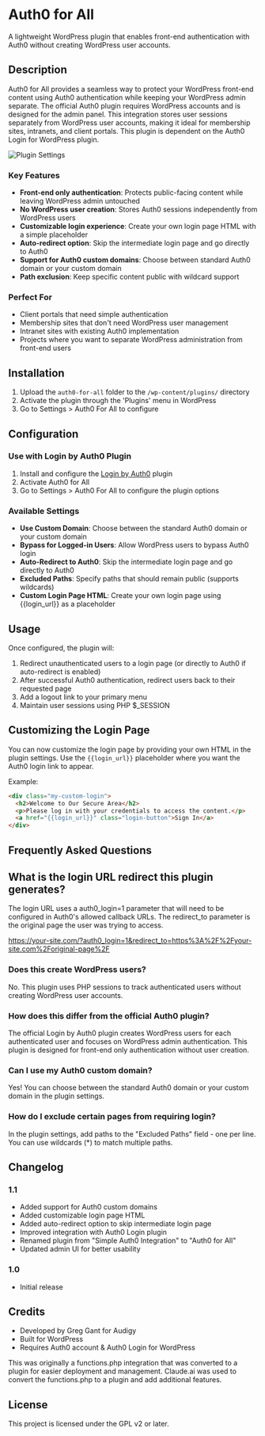 # Auth0 for All

A lightweight WordPress plugin that enables front-end authentication with Auth0 without creating WordPress user accounts.

## Description

Auth0 for All provides a seamless way to protect your WordPress front-end content using Auth0 authentication while keeping your WordPress admin separate. The official Auth0 plugin requires WordPress accounts and is designed for the admin panel. This integration stores user sessions separately from WordPress user accounts, making it ideal for membership sites, intranets, and client portals. This plugin is dependent on the Auth0 Login for WordPress plugin.

![Plugin Settings](https://imgur.com/a/auth0-all-zYcl5T0)

### Key Features

- **Front-end only authentication**: Protects public-facing content while leaving WordPress admin untouched
- **No WordPress user creation**: Stores Auth0 sessions independently from WordPress users
- **Customizable login experience**: Create your own login page HTML with a simple placeholder
- **Auto-redirect option**: Skip the intermediate login page and go directly to Auth0
- **Support for Auth0 custom domains**: Choose between standard Auth0 domain or your custom domain
- **Path exclusion**: Keep specific content public with wildcard support

### Perfect For

- Client portals that need simple authentication
- Membership sites that don't need WordPress user management
- Intranet sites with existing Auth0 implementation
- Projects where you want to separate WordPress administration from front-end users

## Installation

1. Upload the `auth0-for-all` folder to the `/wp-content/plugins/` directory
2. Activate the plugin through the 'Plugins' menu in WordPress
3. Go to Settings > Auth0 For All to configure

## Configuration

### Use with Login by Auth0 Plugin

1. Install and configure the [Login by Auth0](https://wordpress.org/plugins/auth0/) plugin
2. Activate Auth0 for All
3. Go to Settings > Auth0 For All to configure the plugin options

### Available Settings

- **Use Custom Domain**: Choose between the standard Auth0 domain or your custom domain
- **Bypass for Logged-in Users**: Allow WordPress users to bypass Auth0 login
- **Auto-Redirect to Auth0**: Skip the intermediate login page and go directly to Auth0
- **Excluded Paths**: Specify paths that should remain public (supports wildcards)
- **Custom Login Page HTML**: Create your own login page using {{login_url}} as a placeholder

## Usage

Once configured, the plugin will:

1. Redirect unauthenticated users to a login page (or directly to Auth0 if auto-redirect is enabled)
2. After successful Auth0 authentication, redirect users back to their requested page
3. Add a logout link to your primary menu
4. Maintain user sessions using PHP $_SESSION

## Customizing the Login Page

You can now customize the login page by providing your own HTML in the plugin settings. Use the `{{login_url}}` placeholder where you want the Auth0 login link to appear.

Example:
```html
<div class="my-custom-login">
  <h2>Welcome to Our Secure Area</h2>
  <p>Please log in with your credentials to access the content.</p>
  <a href="{{login_url}}" class="login-button">Sign In</a>
</div>
```

## Frequently Asked Questions

## What is the login URL redirect this plugin generates?

The login URL uses a auth0_login=1 parameter that will need to be configured in Auth0's allowed callback URLs. The redirect_to parameter is the original page the user was trying to access.

https://your-site.com/?auth0_login=1&redirect_to=https%3A%2F%2Fyour-site.com%2Foriginal-page%2F

### Does this create WordPress users?

No. This plugin uses PHP sessions to track authenticated users without creating WordPress user accounts.

### How does this differ from the official Auth0 plugin?

The official Login by Auth0 plugin creates WordPress users for each authenticated user and focuses on WordPress admin authentication. This plugin is designed for front-end only authentication without user creation.

### Can I use my Auth0 custom domain?

Yes! You can choose between the standard Auth0 domain or your custom domain in the plugin settings.

### How do I exclude certain pages from requiring login?

In the plugin settings, add paths to the "Excluded Paths" field - one per line. You can use wildcards (*) to match multiple paths.

## Changelog

### 1.1
- Added support for Auth0 custom domains
- Added customizable login page HTML
- Added auto-redirect option to skip intermediate login page
- Improved integration with Auth0 Login plugin
- Renamed plugin from "Simple Auth0 Integration" to "Auth0 for All"
- Updated admin UI for better usability

### 1.0
- Initial release

## Credits

- Developed by Greg Gant for Audigy
- Built for WordPress
- Requires Auth0 account & Auth0 Login for WordPress

This was originally a functions.php integration that was converted to a plugin for easier deployment and management. Claude.ai was used to convert the functions.php to a plugin and add additional features.

## License

This project is licensed under the GPL v2 or later.